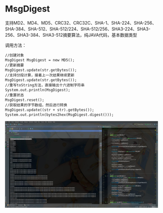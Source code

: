 # MsgDigest
支持MD2、MD4、MD5、CRC32、CRC32C、SHA-1、SHA-224、SHA-256、SHA-384、SHA-512、SHA-512/224、SHA-512/256、SHA3-224、SHA3-256、SHA3-384、SHA3-512摘要算法，纯JAVA代码，基本数据类型

调用方法：
```
//创建对象
MsgDigest MsgDigest = new MD5();
//更新摘要
MsgDigest.update(str.getBytes());
//支持分段计算，接着上一次结果继续更新
MsgDigest.update(str.getBytes());
//重写toString方法，直接输出十六进制字符串
System.out.println(MsgDigest);
//重置状态
MsgDigest.reset();
//获取结果的字节数组，然后进行转换
MsgDigest.update((str + str).getBytes());
System.out.println(bytes2hex(MsgDigest.digest()));
```
![avatar](https://raw.githubusercontent.com/ZDG-Kinlon/MsgDigest/master/test/Test.jpg)
